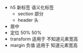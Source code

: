 - h5 新标签 语义化标签
  - section 部分
  - header 头
- 居中
 - 定位 50% 50%
 - transform 适用于 不知道元素宽高
 - margin 负值 适用于 知道元素宽高